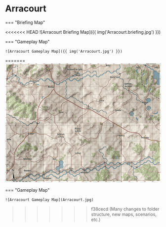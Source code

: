 # Arracourt

=== "Briefing Map"

<<<<<<< HEAD
    ![Arracourt Briefing Map]({{ img('Arracourt.briefing.jpg') }})

=== "Gameplay Map"

    ![Arracourt Gameplay Map]({{ img('Arracourt.jpg') }})
=======
    ![Arracourt Briefing Map](Arracourt.briefing.jpg)

=== "Gameplay Map"

    ![Arracourt Gameplay Map](Arracourt.jpg)
>>>>>>> f38cecd (Many changes to folder structure, new maps, scenarios, etc.)
